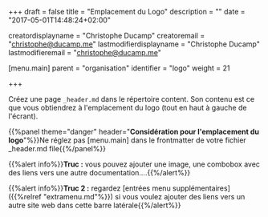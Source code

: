 +++
draft = false
title = "Emplacement du Logo"
description = ""
date = "2017-05-01T14:48:24+02:00"

creatordisplayname = "Christophe Ducamp"
creatoremail = "christophe@ducamp.me"
lastmodifierdisplayname = "Christophe Ducamp"
lastmodifieremail = "christophe@ducamp.me"

[menu.main]
parent = "organisation"
identifier = "logo"
weight = 21

+++

Créez une page `_header.md` dans le répertoire content. Son contenu est ce que vous obtiendrez à l'emplacement du logo (tout en haut à gauche de l'écrant).

{{%panel theme="danger" header="**Considération pour l'emplacement du logo**"%}}Ne réglez pas [menu.main] dans le frontmatter de votre fichier _header.md file{{%/panel%}}

{{%alert info%}}**Truc :** vous pouvez ajouter une image, une combobox avec des liens vers une autre  documentation....{{%/alert%}}

{{%alert info%}}**Truc 2 :** regardez [entrées menu supplémentaires]({{%relref "extramenu.md"%}}) si vous voulez ajouter des liens vers un autre site web dans cette barre latérale{{%/alert%}}